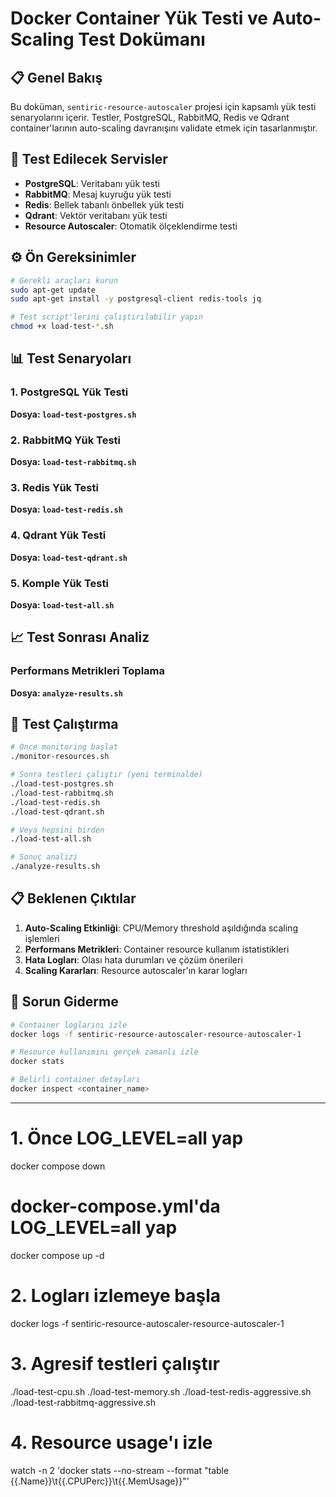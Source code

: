 # Docker Container Yük Testi ve Auto-Scaling Test Dokümanı

## 📋 Genel Bakış

Bu doküman, `sentiric-resource-autoscaler` projesi için kapsamlı yük testi senaryolarını içerir. Testler, PostgreSQL, RabbitMQ, Redis ve Qdrant container'larının auto-scaling davranışını validate etmek için tasarlanmıştır.

## 🎯 Test Edilecek Servisler

- **PostgreSQL**: Veritabanı yük testi
- **RabbitMQ**: Mesaj kuyruğu yük testi  
- **Redis**: Bellek tabanlı önbellek yük testi
- **Qdrant**: Vektör veritabanı yük testi
- **Resource Autoscaler**: Otomatik ölçeklendirme testi

## ⚙️ Ön Gereksinimler

```bash
# Gerekli araçları kurun
sudo apt-get update
sudo apt-get install -y postgresql-client redis-tools jq

# Test script'lerini çalıştırılabilir yapın
chmod +x load-test-*.sh
```

## 📊 Test Senaryoları

### 1. PostgreSQL Yük Testi

**Dosya: `load-test-postgres.sh`**

### 2. RabbitMQ Yük Testi

**Dosya: `load-test-rabbitmq.sh`**

### 3. Redis Yük Testi

**Dosya: `load-test-redis.sh`**

### 4. Qdrant Yük Testi

**Dosya: `load-test-qdrant.sh`**

### 5. Komple Yük Testi

**Dosya: `load-test-all.sh`**

## 📈 Test Sonrası Analiz

### Performans Metrikleri Toplama

**Dosya: `analyze-results.sh`**

## 🚀 Test Çalıştırma

```bash
# Önce monitoring başlat
./monitor-resources.sh

# Sonra testleri çalıştır (yeni terminalde)
./load-test-postgres.sh
./load-test-rabbitmq.sh
./load-test-redis.sh
./load-test-qdrant.sh

# Veya hepsini birden
./load-test-all.sh

# Sonuç analizi
./analyze-results.sh
```

## 📋 Beklenen Çıktılar

1. **Auto-Scaling Etkinliği**: CPU/Memory threshold aşıldığında scaling işlemleri
2. **Performans Metrikleri**: Container resource kullanım istatistikleri
3. **Hata Logları**: Olası hata durumları ve çözüm önerileri
4. **Scaling Kararları**: Resource autoscaler'ın karar logları

## 🔧 Sorun Giderme

```bash
# Container loglarını izle
docker logs -f sentiric-resource-autoscaler-resource-autoscaler-1

# Resource kullanımını gerçek zamanlı izle
docker stats

# Belirli container detayları
docker inspect <container_name>
```

---
# 1. Önce LOG_LEVEL=all yap
docker compose down
# docker-compose.yml'da LOG_LEVEL=all yap
docker compose up -d

# 2. Logları izlemeye başla
docker logs -f sentiric-resource-autoscaler-resource-autoscaler-1

# 3. Agresif testleri çalıştır
./load-test-cpu.sh
./load-test-memory.sh
./load-test-redis-aggressive.sh
./load-test-rabbitmq-aggressive.sh

# 4. Resource usage'ı izle
watch -n 2 'docker stats --no-stream --format "table {{.Name}}\t{{.CPUPerc}}\t{{.MemUsage}}"'
